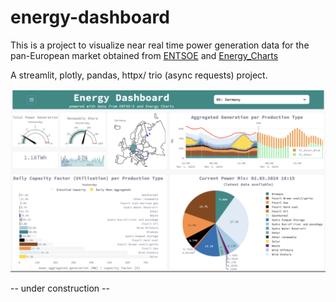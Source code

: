 # energy-dashboard



This is a project to visualize near real time power generation data for the pan-European market obtained from 
[ENTSOE](https://transparency.entsoe.eu/content/static_content/Static%20content/web%20api/Guide.html) and [Energy_Charts](https://api.energy-charts.info)

A streamlit, plotly, pandas, httpx/ trio (async requests) project.



![UI](./static/screenshots/energy_dashboard_screenshot.png)

-- under construction -- 